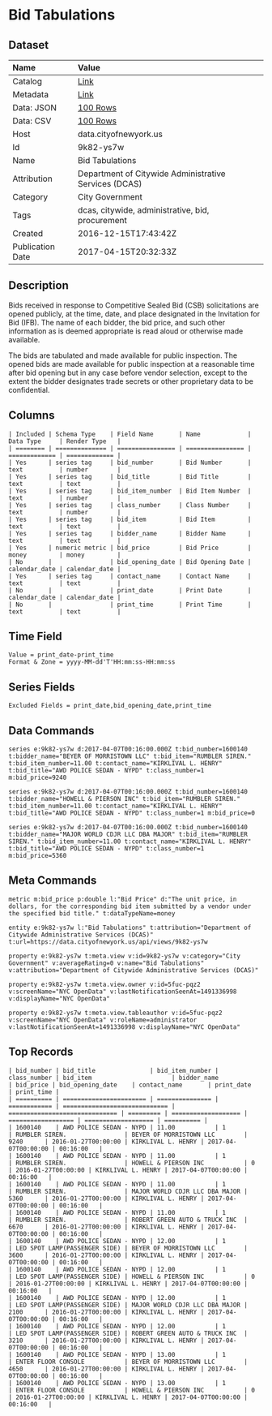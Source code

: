 # Bid Tabulations

## Dataset

| Name | Value |
| :--- | :---- |
| Catalog | [Link](https://catalog.data.gov/dataset/bid-tabulations) |
| Metadata | [Link](https://data.cityofnewyork.us/api/views/9k82-ys7w) |
| Data: JSON | [100 Rows](https://data.cityofnewyork.us/api/views/9k82-ys7w/rows.json?max_rows=100) |
| Data: CSV | [100 Rows](https://data.cityofnewyork.us/api/views/9k82-ys7w/rows.csv?max_rows=100) |
| Host | data.cityofnewyork.us |
| Id | 9k82-ys7w |
| Name | Bid Tabulations |
| Attribution | Department of Citywide Administrative Services (DCAS) |
| Category | City Government |
| Tags | dcas, citywide, administrative, bid, procurement |
| Created | 2016-12-15T17:43:42Z |
| Publication Date | 2017-04-15T20:32:33Z |

## Description

Bids received in response to Competitive Sealed Bid (CSB) solicitations are opened publicly, at the time, date, and place designated in the Invitation for Bid (IFB). The name of each bidder, the bid price, and such other information as is deemed appropriate is read aloud or otherwise made available.

The bids are tabulated and made available for public inspection. The opened bids are made available for public inspection at a reasonable time after bid opening but in any case before vendor selection, except to the extent the bidder designates trade secrets or other proprietary data to be confidential.

## Columns

```ls
| Included | Schema Type    | Field Name       | Name             | Data Type     | Render Type   |
| ======== | ============== | ================ | ================ | ============= | ============= |
| Yes      | series tag     | bid_number       | Bid Number       | text          | number        |
| Yes      | series tag     | bid_title        | Bid Title        | text          | text          |
| Yes      | series tag     | bid_item_number  | Bid Item Number  | text          | number        |
| Yes      | series tag     | class_number     | Class Number     | text          | number        |
| Yes      | series tag     | bid_item         | Bid Item         | text          | text          |
| Yes      | series tag     | bidder_name      | Bidder Name      | text          | text          |
| Yes      | numeric metric | bid_price        | Bid Price        | money         | money         |
| No       |                | bid_opening_date | Bid Opening Date | calendar_date | calendar_date |
| Yes      | series tag     | contact_name     | Contact Name     | text          | text          |
| No       |                | print_date       | Print Date       | calendar_date | calendar_date |
| No       |                | print_time       | Print Time       | text          | text          |
```

## Time Field

```ls
Value = print_date-print_time
Format & Zone = yyyy-MM-dd'T'HH:mm:ss-HH:mm:ss
```

## Series Fields

```ls
Excluded Fields = print_date,bid_opening_date,print_time
```

## Data Commands

```ls
series e:9k82-ys7w d:2017-04-07T00:16:00.000Z t:bid_number=1600140 t:bidder_name="BEYER OF MORRISTOWN LLC" t:bid_item="RUMBLER SIREN." t:bid_item_number=11.00 t:contact_name="KIRKLIVAL L. HENRY" t:bid_title="AWD POLICE SEDAN - NYPD" t:class_number=1 m:bid_price=9240

series e:9k82-ys7w d:2017-04-07T00:16:00.000Z t:bid_number=1600140 t:bidder_name="HOWELL & PIERSON INC" t:bid_item="RUMBLER SIREN." t:bid_item_number=11.00 t:contact_name="KIRKLIVAL L. HENRY" t:bid_title="AWD POLICE SEDAN - NYPD" t:class_number=1 m:bid_price=0

series e:9k82-ys7w d:2017-04-07T00:16:00.000Z t:bid_number=1600140 t:bidder_name="MAJOR WORLD CDJR LLC DBA MAJOR" t:bid_item="RUMBLER SIREN." t:bid_item_number=11.00 t:contact_name="KIRKLIVAL L. HENRY" t:bid_title="AWD POLICE SEDAN - NYPD" t:class_number=1 m:bid_price=5360
```

## Meta Commands

```ls
metric m:bid_price p:double l:"Bid Price" d:"The unit price, in dollars, for the corresponding bid item submitted by a vendor under the specified bid title." t:dataTypeName=money

entity e:9k82-ys7w l:"Bid Tabulations" t:attribution="Department of Citywide Administrative Services (DCAS)" t:url=https://data.cityofnewyork.us/api/views/9k82-ys7w

property e:9k82-ys7w t:meta.view v:id=9k82-ys7w v:category="City Government" v:averageRating=0 v:name="Bid Tabulations" v:attribution="Department of Citywide Administrative Services (DCAS)"

property e:9k82-ys7w t:meta.view.owner v:id=5fuc-pqz2 v:screenName="NYC OpenData" v:lastNotificationSeenAt=1491336998 v:displayName="NYC OpenData"

property e:9k82-ys7w t:meta.view.tableauthor v:id=5fuc-pqz2 v:screenName="NYC OpenData" v:roleName=administrator v:lastNotificationSeenAt=1491336998 v:displayName="NYC OpenData"
```

## Top Records

```ls
| bid_number | bid_title               | bid_item_number | class_number | bid_item                      | bidder_name                    | bid_price | bid_opening_date    | contact_name       | print_date          | print_time | 
| ========== | ======================= | =============== | ============ | ============================= | ============================== | ========= | =================== | ================== | =================== | ========== | 
| 1600140    | AWD POLICE SEDAN - NYPD | 11.00           | 1            | RUMBLER SIREN.                | BEYER OF MORRISTOWN LLC        | 9240      | 2016-01-27T00:00:00 | KIRKLIVAL L. HENRY | 2017-04-07T00:00:00 | 00:16:00   | 
| 1600140    | AWD POLICE SEDAN - NYPD | 11.00           | 1            | RUMBLER SIREN.                | HOWELL & PIERSON INC           | 0         | 2016-01-27T00:00:00 | KIRKLIVAL L. HENRY | 2017-04-07T00:00:00 | 00:16:00   | 
| 1600140    | AWD POLICE SEDAN - NYPD | 11.00           | 1            | RUMBLER SIREN.                | MAJOR WORLD CDJR LLC DBA MAJOR | 5360      | 2016-01-27T00:00:00 | KIRKLIVAL L. HENRY | 2017-04-07T00:00:00 | 00:16:00   | 
| 1600140    | AWD POLICE SEDAN - NYPD | 11.00           | 1            | RUMBLER SIREN.                | ROBERT GREEN AUTO & TRUCK INC  | 6670      | 2016-01-27T00:00:00 | KIRKLIVAL L. HENRY | 2017-04-07T00:00:00 | 00:16:00   | 
| 1600140    | AWD POLICE SEDAN - NYPD | 12.00           | 1            | LED SPOT LAMP(PASSENGER SIDE) | BEYER OF MORRISTOWN LLC        | 3600      | 2016-01-27T00:00:00 | KIRKLIVAL L. HENRY | 2017-04-07T00:00:00 | 00:16:00   | 
| 1600140    | AWD POLICE SEDAN - NYPD | 12.00           | 1            | LED SPOT LAMP(PASSENGER SIDE) | HOWELL & PIERSON INC           | 0         | 2016-01-27T00:00:00 | KIRKLIVAL L. HENRY | 2017-04-07T00:00:00 | 00:16:00   | 
| 1600140    | AWD POLICE SEDAN - NYPD | 12.00           | 1            | LED SPOT LAMP(PASSENGER SIDE) | MAJOR WORLD CDJR LLC DBA MAJOR | 2100      | 2016-01-27T00:00:00 | KIRKLIVAL L. HENRY | 2017-04-07T00:00:00 | 00:16:00   | 
| 1600140    | AWD POLICE SEDAN - NYPD | 12.00           | 1            | LED SPOT LAMP(PASSENGER SIDE) | ROBERT GREEN AUTO & TRUCK INC  | 3210      | 2016-01-27T00:00:00 | KIRKLIVAL L. HENRY | 2017-04-07T00:00:00 | 00:16:00   | 
| 1600140    | AWD POLICE SEDAN - NYPD | 13.00           | 1            | ENTER FLOOR CONSOLE           | BEYER OF MORRISTOWN LLC        | 4650      | 2016-01-27T00:00:00 | KIRKLIVAL L. HENRY | 2017-04-07T00:00:00 | 00:16:00   | 
| 1600140    | AWD POLICE SEDAN - NYPD | 13.00           | 1            | ENTER FLOOR CONSOLE           | HOWELL & PIERSON INC           | 0         | 2016-01-27T00:00:00 | KIRKLIVAL L. HENRY | 2017-04-07T00:00:00 | 00:16:00   | 
```